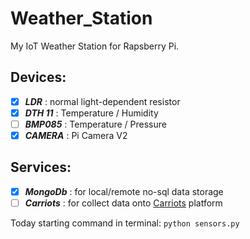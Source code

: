 # Weather_Station

My IoT Weather Station for Rapsberry Pi.


## Devices:
- [x] _**LDR**_ : normal light-dependent resistor
- [x] _**DTH 11**_ : Temperature / Humidity
- [ ] _**BMP085**_ : Temperature / Pressure
- [x] _**CAMERA**_ : Pi Camera V2

## Services:
- [X] _**MongoDb**_ : for local/remote no-sql data storage
- [ ] _**Carriots**_ : for collect data onto [Carriots](http://www.carriots.com) platform

Today starting command in terminal: ``python sensors.py``

